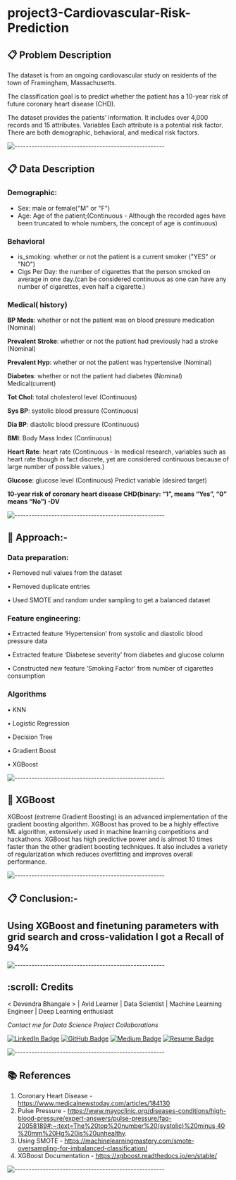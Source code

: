 # project3-Cardiovascular-Risk-Prediction

## 📋 <b> Problem Description </b>

The dataset is from an ongoing cardiovascular study on residents of the town of Framingham,
Massachusetts.

The classification goal is to predict whether the patient has a 10-year risk of
future coronary heart disease (CHD). 

The dataset provides the patients’ information. It includes
over 4,000 records and 15 attributes.
Variables
Each attribute is a potential risk factor. There are both demographic, behavioral, and medical risk
factors.

![-----------------------------------------------------](https://raw.githubusercontent.com/andreasbm/readme/master/assets/lines/rainbow.png)

## 📋 <b> Data Description </b>

### **Demographic:**
* Sex: male or female("M" or "F")
* Age: Age of the patient;(Continuous - Although the recorded ages have been truncated to whole numbers, the concept of age is continuous)

### **Behavioral**
* is_smoking: whether or not the patient is a current smoker ("YES" or "NO")
* Cigs Per Day: the number of cigarettes that the person smoked on average in one day.(can be
considered continuous as one can have any number of cigarettes, even half a cigarette.)

### **Medical( history)**
**BP Meds**: whether or not the patient was on blood pressure medication (Nominal)

**Prevalent Stroke**: whether or not the patient had previously had a stroke (Nominal)

**Prevalent Hyp**: whether or not the patient was hypertensive (Nominal)

**Diabetes**: whether or not the patient had diabetes (Nominal)
Medical(current)

**Tot Chol**: total cholesterol level (Continuous)

**Sys BP**: systolic blood pressure (Continuous)

**Dia BP**: diastolic blood pressure (Continuous)

**BMI**: Body Mass Index (Continuous)

**Heart Rate**: heart rate (Continuous - In medical research, variables such as heart rate though in
fact discrete, yet are considered continuous because of large number of possible values.)

**Glucose**: glucose level (Continuous)
Predict variable (desired target) 

**10-year risk of coronary heart disease CHD(binary: “1”, means “Yes”, “0” means “No”) -DV**

![-----------------------------------------------------](https://raw.githubusercontent.com/andreasbm/readme/master/assets/lines/rainbow.png)

## 📖 Approach:-
### Data preparation:
•	Removed null values from the dataset

•	Removed duplicate entries

•	Used SMOTE and random under sampling to get a balanced dataset

### Feature engineering:
•	Extracted feature ‘Hypertension’ from systolic and diastolic blood pressure data

•	Extracted feature ‘Diabetese severity’ from diabetes and glucose column

•	Constructed new feature ‘Smoking Factor’ from number of cigarettes consumption

### Algorithms 
• KNN

• Logistic Regression

• Decision Tree

• Gradient Boost

• XGBoost


![-----------------------------------------------------](https://raw.githubusercontent.com/andreasbm/readme/master/assets/lines/rainbow.png)

## 📖 XGBoost
XGBoost (extreme Gradient Boosting) is an advanced implementation of the gradient boosting algorithm. XGBoost has proved to be a highly effective ML algorithm, extensively used in machine learning competitions and hackathons. XGBoost has high predictive power and is almost 10 times faster than the other gradient boosting techniques. It also includes a variety of regularization which reduces overfitting and improves overall performance.

![-----------------------------------------------------](https://raw.githubusercontent.com/andreasbm/readme/master/assets/lines/rainbow.png)

## 📋 Conclusion:-

Using XGBoost and finetuning parameters with grid search and cross-validation I got a Recall of 94%
- 

![-----------------------------------------------------](https://raw.githubusercontent.com/andreasbm/readme/master/assets/lines/rainbow.png)

<h2 id="credits"> :scroll: Credits</h2>

< Devendra Bhangale > | Avid Learner | Data Scientist | Machine Learning Engineer | Deep Learning enthusiast

<p> <i> Contact me for Data Science Project Collaborations</i></p>

[![LinkedIn Badge](https://img.shields.io/badge/LinkedIn-0077B5?style=for-the-badge&logo=linkedin&logoColor=white)](https://www.linkedin.com/in/devendra-bhangale-b326a1169/)
[![GitHub Badge](https://img.shields.io/badge/GitHub-100000?style=for-the-badge&logo=github&logoColor=white)](https://github.com/Deven876)
[![Medium Badge](https://img.shields.io/badge/Medium-1DA1F2?style=for-the-badge&logo=medium&logoColor=white)](https://medium.com/@devabhangale)
[![Resume Badge](https://img.shields.io/badge/resume-0077B5?style=for-the-badge&logo=resume&logoColor=white)](https://drive.google.com/file/d/1G-GYXpdl7XM_HsQCTwZxwoQmMmIU9G0J/view?usp=sharing)

![-----------------------------------------------------](https://raw.githubusercontent.com/andreasbm/readme/master/assets/lines/rainbow.png)

## 📚 References
1. Coronary Heart Disease - https://www.medicalnewstoday.com/articles/184130
2. Pulse Pressure - https://www.mayoclinic.org/diseases-conditions/high-blood-pressure/expert-answers/pulse-pressure/faq-20058189#:~:text=The%20top%20number%20(systolic)%20minus,40%20mm%20Hg%20is%20unhealthy.
3. Using SMOTE - https://machinelearningmastery.com/smote-oversampling-for-imbalanced-classification/
4. XGBoost Documentation - https://xgboost.readthedocs.io/en/stable/

![-----------------------------------------------------](https://raw.githubusercontent.com/andreasbm/readme/master/assets/lines/rainbow.png)
